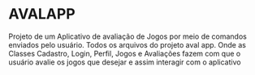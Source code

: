 # AVALAPP
Projeto de um Aplicativo de avaliação de Jogos por meio de comandos enviados pelo usuário.
Todos os arquivos do projeto aval app. Onde as Classes Cadastro, Login, Perfil, Jogos e Avaliações fazem com que o usuário avalie os jogos 
que desejar e assim interagir com o aplicativo
